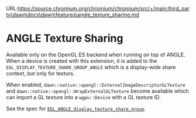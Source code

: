 URL:https://source.chromium.org/chromium/chromium/src/+/main:third_party\dawn\docs\dawn\features\angle_texture_sharing.md
# ANGLE Texture Sharing

Available only on the OpenGL ES backend when running on top of ANGLE.
When a device is created with this extension, it is added to the `EGL_DISPLAY_TEXTURE_SHARE_GROUP_ANGLE` which is a display-wide share context, but only for texturs.

When enabled, `dawn::native::opengl::ExternalImageDescriptorGLTexture` and `dawn::native::opengl::WrapExternalGLTexture` become available which can import a GL texture into a `wgpu::Device` with a GL texture ID.

See the spec for [`EGL_ANGLE_display_texture_share_group`](https://chromium.googlesource.com/angle/angle/+/refs/heads/main/extensions/EGL_ANGLE_display_texture_share_group.txt).
